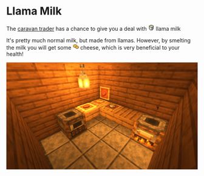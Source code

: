 # Llama Milk

The [caravan trader](/docs/mobs/caravan-trader) has a chance to give you a
deal with <img src="../images/llama_milk.png"> llama milk 

It's pretty much normal milk, but made from llamas. However, by smelting
the milk you will get some <img src="../images/llama_cheese.png"> cheese, 
which is very beneficial to your health!

<p align="center">
    <img src="../images/new_foods.png">
</p>

